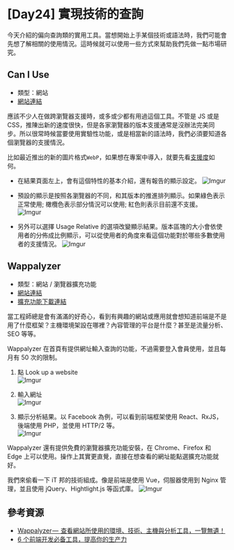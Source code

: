 # [Day24] 實現技術的查詢

今天介紹的偏向查詢類的實用工具。當想開始上手某個技術或語法時，我們可能會先想了解相關的使用情況。這時候就可以使用一些方式來幫助我們先做一點市場研究。

## Can I Use

- 類型：網站
- [網站連結](https://caniuse.com/)

應該不少人在做跨瀏覽器支援時，或多或少都有用過這個工具。不管是 JS 或是 CSS，推陳出新的速度很快，但是各家瀏覽器的版本支援通常是沒辦法完美同步。所以很常時候當要使用實驗性功能，或是相當新的語法時，我們必須要知道各個瀏覽器的支援情況。

比如最近推出的新的圖片格式`WebP`，如果想在專案中導入，就要先看[支援度](https://caniuse.com/webp)如何。

- 在結果頁面左上，會有這個特性的基本介紹，還有報告的顯示設定。
  ![Imgur](https://i.imgur.com/H3sfpGj.png)

- 預設的顯示是按照各瀏覽器的不同，和其版本的推進排列顯示。如果綠色表示正常使用; 橄欖色表示部分情況可以使用; 紅色則表示目前還不支援。
  ![Imgur](https://i.imgur.com/ZmnUdxs.png)

- 另外可以選擇 Usage Relative 的選項改變顯示結果。版本區塊的大小會依使用者的分佈成比例顯示，可以從使用者的角度來看這個功能對於哪些多數使用者的支援情況。
  ![Imgur](https://i.imgur.com/eehZ1Ie.png)

## Wappalyzer

- 類型：網站 / 瀏覽器擴充功能
- [網站連結](https://www.wappalyzer.com/)
- [擴充功能下載連結](https://www.wappalyzer.com/download/)

當工程師總是會有滿滿的好奇心，看到有興趣的網站或應用就會想知道前端是不是用了什麼框架？主機環境架設在哪裡？內容管理的平台是什麼？甚至是流量分析、SEO 等等。

Wappalyzer 在首頁有提供網址輸入查詢的功能，不過需要登入會員使用，並且每月有 50 次的限制。

1. 點 Look up a website  
   ![Imgur](https://i.imgur.com/r47gwbA.png)

2. 輸入網址  
   ![Imgur](https://i.imgur.com/E6KGTqu.png)

3. 顯示分析結果。以 Facebook 為例，可以看到前端框架使用 React、RxJS，後端使用 PHP，並使用 HTTP/2 等。  
   ![Imgur](https://i.imgur.com/XXGWwEi.png)

Wappalyzer 還有提供免費的瀏覽器擴充功能安裝，在 Chrome、Firefox 和 Edge 上可以使用。操作上其實更直覺，直接在想查看的網址能點選擴充功能就好。

我們來偷看一下 iT 邦的技術組成。像是前端是使用 Vue，伺服器使用到 Nginx 管理，並且使用 jQuery、Hightlight.js 等函式庫。
![Imgur](https://i.imgur.com/7GAE3Y9.png)

## 參考資源

- [Wappalyzer —  查看網站所使用的環境、技術、主機與分析工具，一覽無遺！](https://meethub.bnext.com.tw/wappalyzer%E2%80%8A-%E2%80%8A%E6%9F%A5%E7%9C%8B%E7%B6%B2%E7%AB%99%E6%89%80%E4%BD%BF%E7%94%A8%E7%9A%84%E7%92%B0%E5%A2%83%E3%80%81%E6%8A%80%E8%A1%93%E3%80%81%E4%B8%BB%E6%A9%9F%E8%88%87%E5%88%86/)
- [6 个前端开发必备工具，提高你的生产力](https://blog.csdn.net/shiyanlou_chenshi/article/details/104699206)
